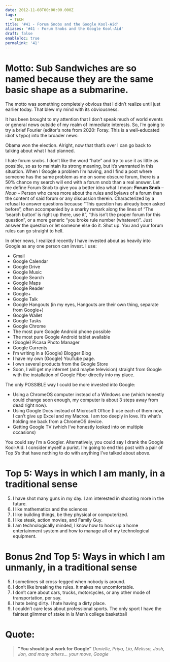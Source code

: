 ```yaml
---
date: 2012-11-08T00:00:00.000Z
tags:
  - TECH
title: '#41 - Forum Snobs and the Google Kool-Aid'
aliases: '#41 - Forum Snobs and the Google Kool-Aid'
draft: false
enableToc: true
permalink: '41'
---
```


# Motto: Sub Sandwiches are so named because they are the same basic shape as a submarine.

The motto was something completely obvious that I didn’t realize until just earlier today. That blew my mind with its obviousness.  

It has been brought to my attention that I don’t speak much of world events or general news outside of my realm of immediate interests. So, I’m going to try a brief Fourier (editor's note from 2020: Foray. This is a well-educated idiot's typo) into the broader news: 

Obama won the election. Alright, now that that’s over I can go back to talking about what I had planned.  

I hate forum snobs. I don’t like the word “hate” and try to use it as little as possible, so as to maintain its strong meaning, but it’s warranted in this situation. When I Google a problem I’m having, and I find a post where someone has the same problem as me on some obscure forum, there is a 50% chance my search will end with a forum snob than a real answer. Let me define Forum Snob to give you a better idea what I mean: 
**Forum Snob** – *Noun* – Person who cares more about the rules and bylaws of a forum than the content of said forum or any discussion therein. Characterized by a refusal to answer questions because “This question has already been asked before”, often accompanied by a snarky remark along the lines of “The ‘search button’ is right up there, use it”, “this isn’t the proper forum for this question”, or a more generic “you broke rule number (whatever)”. Just answer the question or let someone else do it. Shut up. You and your forum rules can go straight to hell.  

In other news, I realized recently I have invested about as heavily into Google as any one person can invest. I use:  
* Gmail 
* Google Calendar 
* Google Drive 
* Google Music 
* Google Search 
* Google Maps 
* Google Reader 
* Google+ 
* Google Talk 
* Google Hangouts (in my eyes, Hangouts are their own thing, separate from Google+) 
* Google Wallet 
* Google Tasks 
* Google Chrome 
* The most pure Google Android phone possible 
* The most pure Google Android tablet available 
* (Google) Picasa Photo Manager 
* Google Currents 
* I’m writing in a (Google) Blogger Blog  
* I have my own (Google) YouTube page. 
* I own several products from the Google Store  
* Soon, I will get my internet (and maybe television) straight from Google with the installation of Google Fiber directly into my place. 

The only POSSIBLE way I could be more invested into Google: 
* Using a ChromeOS computer instead of a Windows one (which honestly could change soon enough, my computer is about 3 steps away from dead right now). 
* Using Google Docs instead of Microsoft Office (I use each of them now, I can’t give up Excel and my Macros. I am too deeply in love. It’s what’s holding me back from a ChromeOS device. 
* Getting Google TV (which I’ve honestly looked into on multiple occasions) 

You could say I’m a Googler. Alternatively, you could say I drank the Google Kool-Aid. I consider myself a purist.  I’m going to end this post with a pair of Top 5’s that have nothing to do with anything I’ve talked about above.

# Top 5: Ways in which I am manly, in a traditional sense 
5. I have shot many guns in my day. I am interested in shooting more in the future. 
4. I like mathematics and the sciences 
3. I like building things, be they physical or computerized. 
2. I like steak, action movies, and Family Guy. 
1. I am technologically minded, I know how to hook up a home entertainment system and how to manage all of my technological equipment.   

# Bonus 2nd Top 5: Ways in which I am unmanly, in a traditional sense 
5. I sometimes sit cross-legged when nobody is around.
4. I don’t like breaking the rules. It makes me uncomfortable. 
3. I don’t care about cars, trucks, motorcycles, or any other mode of transportation, per say. 
2. I hate being dirty. I hate having a dirty place. 
1. I couldn’t care less about professional sports. The only sport I have the faintest glimmer of stake in is Men’s college basketball

# Quote:
> **"You should just work for Google"**
<cite>Danielle, Priya, Lia, Melissa, Josh, Jon, and many others... your move, Google</cite>
